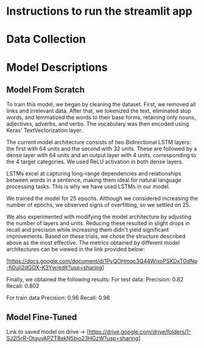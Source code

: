 # Instructions to run the streamlit app

# Data Collection

# Model Descriptions

## Model From Scratch 
To train this model, we began by cleaning the dataset. First, we removed all links and irrelevant data. After that, we tokenized the text, eliminated stop words, and lemmatized the words to their base forms, retaining only nouns, adjectives, adverbs, and verbs. The vocabulary was then encoded using Keras' TextVectorization layer.

The current model architecture consists of two Bidirectional LSTM layers: the first with 64 units and the second with 32 units. These are followed by a dense layer with 64 units and an output layer with 4 units, corresponding to the 4 target categories. We used ReLU activation in both dense layers.

LSTMs excel at capturing long-range dependencies and relationships between words in a sentence, making them ideal for natural language processing tasks. This is why we have used LSTMs in our model. 

We trained the model for 25 epochs. Although we considered increasing the number of epochs, we observed signs of overfitting, so we settled on 25.

We also experimented with modifying the model architecture by adjusting the number of layers and units. Reducing these resulted in slight drops in recall and precision while increasing them didn't yield significant improvements. Based on these trials, we chose the structure described above as the most effective. The metrics obtained by different model architectures can be viewed in the link provided below:

[https://docs.google.com/document/d/1PyQOHmqc3Q44WixoPSKDxTGdNp-fj0uIi2dGOX-K3Yw/edit?usp=sharing]

Finally, we obtained the following results:
For test data:
Precision: 0.82
Recall: 0.802

For train data
Precision: 0.96
Recall: 0.96


## Model Fine-Tuned

Link to saved model on drive -> [https://drive.google.com/drive/folders/1-SJ2l5rR-OtguvAPZT8ekN5bio23HGzW?usp=sharing]
